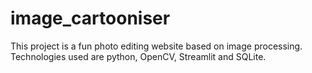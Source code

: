# image_cartooniser
This project is a fun photo editing website based on image processing. Technologies used are python, OpenCV, Streamlit and SQLite.
